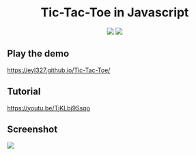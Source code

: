 <h1 align="center">Tic-Tac-Toe in Javascript</h1>
 
<p align="center">
 <a href="https://eyl327.github.io/Tic-Tac-Toe/index.html"><img src="https://img.shields.io/badge/Play-the%20demo-green?style=for-the-badge&logo=plex&logoColor=white"/></a>
  <a href="https://youtu.be/TjKLbj9Ssqo"><img src="https://img.shields.io/badge/Watch%20me-code-red?style=for-the-badge&logo=youtube&logoColor=white"/></a>
</p>

## Play the demo

https://eyl327.github.io/Tic-Tac-Toe/

## Tutorial

https://youtu.be/TjKLbj9Ssqo

## Screenshot

<a href="https://eyl327.github.io/Tic-Tac-Toe/index.html">
 <img src="https://i.imgur.com/K5k9ouj.png"/>
</a>

[game]: https://eyl327.github.io/Tic-Tac-Toe/index.html
[tutorial]: https://youtu.be/TjKLbj9Ssqo
